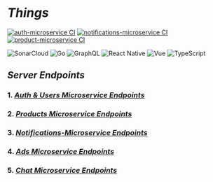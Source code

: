 # **_Things_**

[![auth-microservice CI](https://github.com/i-am-sergio/things/actions/workflows/auth-microservice.yml/badge.svg?branch=server-dev)](https://github.com/i-am-sergio/things/actions/workflows/auth-microservice.yml?query=branch:server-dev)
[![notifications-microservice CI](https://github.com/i-am-sergio/things/actions/workflows/notifications-microservice.yml/badge.svg?branch=server-dev)](https://github.com/i-am-sergio/things/actions/workflows/notifications-microservice.yml?query=branch:server-dev)
[![product-microservice CI](https://github.com/i-am-sergio/things/actions/workflows/product-microservice.yml/badge.svg?branch=server-dev)](https://github.com/i-am-sergio/things/actions/workflows/product-microservice.yml?query=branch:server-dev)

![SonarCloud](https://img.shields.io/badge/Sonar%20cloud-F3702A?style=for-the-badge&logo=sonarcloud&logoColor=white)
![Go](https://img.shields.io/badge/go-%2300ADD8.svg?style=for-the-badge&logo=go&logoColor=white)
![GraphQL](https://img.shields.io/badge/-GraphQL-E10098?style=for-the-badge&logo=graphql&logoColor=white)
![React Native](https://img.shields.io/badge/React_Native-20232A?style=for-the-badge&logo=react&logoColor=61DAFB)
![Vue](https://img.shields.io/badge/Vue.js-35495E?style=for-the-badge&logo=vue.js&logoColor=4FC08D)
![TypeScript](https://img.shields.io/badge/typescript-%23007ACC.svg?style=for-the-badge&logo=typescript&logoColor=white)

## **_Server Endpoints_**

### 1. **_[Auth & Users Microservice Endpoints](./auth-microservice/README.md)_**

### 2. **_[Products Microservice Endpoints](./product-microservice/README.md)_**

### 3. **_[Notifications-Microservice Endpoints](./notifications-microservice/README.md)_**

### 4. **_[Ads Microservice Endpoints](documentation.md)_**

### 5. **_[Chat Microservice Endpoints](documentation.md)_**
